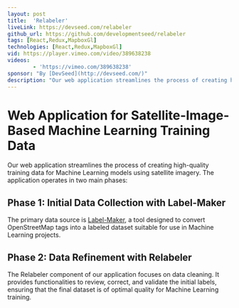 ```yaml
---
layout: post
title:  'Relabeler'
liveLink: https://devseed.com/relabeler
github_url: https://github.com/developmentseed/relabeler
tags: [React,Redux,MapboxGl]
technologies: [React,Redux,MapboxGl]
vid: https://player.vimeo.com/video/389638238
videos: 
        - 'https://vimeo.com/389638238'
sponsor: "By [DevSeed](http://devseed.com/)"
description: "Our web application streamlines the process of creating high-quality training data for Machine Learning models using satellite imagery. The application operates in two main phases."
---
```


# Web Application for Satellite-Image-Based Machine Learning Training Data

Our web application streamlines the process of creating high-quality training data for Machine Learning models using satellite imagery. The application operates in two main phases:

## Phase 1: Initial Data Collection with Label-Maker

The primary data source is [Label-Maker](https://github.com/developmentseed/label-maker), a tool designed to convert OpenStreetMap tags into a labeled dataset suitable for use in Machine Learning projects.

## Phase 2: Data Refinement with Relabeler

The Relabeler component of our application focuses on data cleaning. It provides functionalities to review, correct, and validate the initial labels, ensuring that the final dataset is of optimal quality for Machine Learning training.

